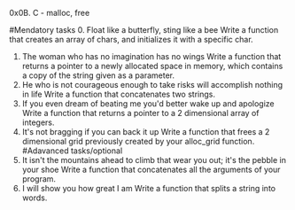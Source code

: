 0x0B. C - malloc, free

#Mendatory tasks
0. Float like a butterfly, sting like a bee
Write a function that creates an array of chars, and initializes it with a specific char.
1. The woman who has no imagination has no wings
Write a function that returns a pointer to a newly allocated space in memory, which contains a copy of the string given as a parameter.
2. He who is not courageous enough to take risks will accomplish nothing in life
Write a function that concatenates two strings.
3. If you even dream of beating me you'd better wake up and apologize
Write a function that returns a pointer to a 2 dimensional array of integers.
4. It's not bragging if you can back it up
Write a function that frees a 2 dimensional grid previously created by your alloc_grid function.
#Adavanced tasks/optional
5. It isn't the mountains ahead to climb that wear you out; it's the pebble in your shoe
Write a function that concatenates all the arguments of your program.
6. I will show you how great I am
Write a function that splits a string into words.
